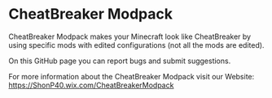 # CheatBreaker Modpack

CheatBreaker Modpack makes your Minecraft look like CheatBreaker by using specific mods with edited configurations (not all the mods are edited).

On this GitHub page you can report bugs and submit suggestions.

For more information about the CheatBreaker Modpack visit our Website: https://ShonP40.wix.com/CheatBreakerModpack
